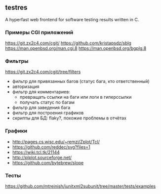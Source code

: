 ## testres

A hyperfast web frontend for software testing results written in C.

### Примеры CGI приложений

https://git.zx2c4.com/cgit/
https://github.com/kristapsdz/sblg
https://man.openbsd.org/man.cgi.8
https://man.openbsd.org/bgplg.8

### Фильтры

https://git.zx2c4.com/cgit/tree/filters

- фильтр для привязанных багов (статус бага, кто ответственный)
- авторизация
- фильтр для комментариев:
	- превращать ссылки на баги или логи в гиперссылки
	- получать статус по багам
- фильтр для заведения бага
- фильтр для построения графиков
- скрипты для БД: flaky?, похожие проблемы в отчётах

### Графики

- http://pages.cs.wisc.edu/~remzi/Zplot/Tcl/
- https://github.com/reddec/svg?files=1
- https://wiki.tcl.tk/21144
- http://plplot.sourceforge.net/
- https://github.com/bytebrew/slope

### Тесты

https://github.com/mtreinish/junitxml2subunit/tree/master/tests/examples

